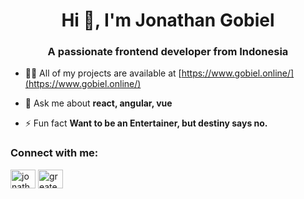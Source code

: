 <h1 align="center">Hi 👋, I'm Jonathan Gobiel</h1>
<h3 align="center">A passionate frontend developer from Indonesia</h3>

- 👨‍💻 All of my projects are available at [https://www.gobiel.online/](https://www.gobiel.online/)

- 💬 Ask me about **react, angular, vue**

- ⚡ Fun fact **Want to be an Entertainer, but destiny says no.**

<h3 align="left">Connect with me:</h3>
<p align="left">
<a href="https://linkedin.com/in/jonathan-gobiel" target="blank"><img align="center" src="https://raw.githubusercontent.com/rahuldkjain/github-profile-readme-generator/master/src/images/icons/Social/linked-in-alt.svg" alt="jonathan-gobiel" height="30" width="40" /></a>
<a href="https://www.leetcode.com/greates" target="blank"><img align="center" src="https://raw.githubusercontent.com/rahuldkjain/github-profile-readme-generator/master/src/images/icons/Social/leet-code.svg" alt="greates" height="30" width="40" /></a>
</p>
